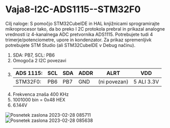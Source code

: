 # Vaja8-I2C-ADS1115--STM32F0

Cilj naloge: S pomočjo STM32CubeIDE in HAL knjižnicami sprogramirajte mikroprocesor tako, da bo preko I
2C protokola prebral in prikazal analogne vrednosti iz 4-kanalnega ADC pretvornika ADS1115. Potrebujete 
tudi 4 trimerje/potenciometre, upore in kondenzator. Za prikaz spremenljivk potrebujete STM Studio (ali 
STM32CubeIDE v Debug načinu).

 1. SDA: PB7, SCL: PB6
 2. Omogoča 2 I2C povezavi
 3. | ADS 1115: | SCL | SDA | ADDR | ALRT         | VDD        |
    |-----------|-----|-----|------|--------------|------------|
    | STM32F0:  | PB6 | PB7 | GND  | (ni povezan) | 5 ALI 3.3V |
 4. Frekvenca znaša 400 KHz
 5. 1001000 bin = 0x48 HEX
 6. 6.144V
 
 
![Posnetek zaslona 2023-02-28 085711](https://user-images.githubusercontent.com/97598187/221790786-ab354530-127f-41f4-9d30-072b6241709a.png)
![Posnetek zaslona 2023-02-28 085638](https://user-images.githubusercontent.com/97598187/221790788-aab8f536-210d-4de6-b7ff-39fc147b6fae.png)
